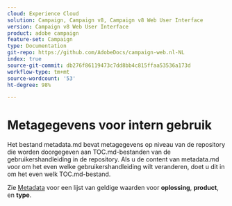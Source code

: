 ```yaml
---
cloud: Experience Cloud
solution: Campaign, Campaign v8, Campaign v8 Web User Interface
version: Campaign v8 Web User Interface
product: adobe campaign
feature-set: Campaign
type: Documentation
git-repo: https://github.com/AdobeDocs/campaign-web.nl-NL
index: true
source-git-commit: db276f86119473c7dd8bb4c815ffaa53536a173d
workflow-type: tm+mt
source-wordcount: '53'
ht-degree: 98%

---
```



# Metagegevens voor intern gebruik

Het bestand metadata.md bevat metagegevens op niveau van de repository die worden doorgegeven aan TOC.md-bestanden van de gebruikershandleiding in de repository. Als u de content van metadata.md voor om het even welke gebruikershandleiding wilt veranderen, doet u dit in om het even welk TOC.md-bestand.

Zie [Metadata](https://experienceleague.adobe.com/docs/authoring-guide-exl/using/editing/user-guide-setup/metadata.html?lang=nl) voor een lijst van geldige waarden voor **oplossing**, **product**, en **type**.
